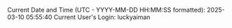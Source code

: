 Current Date and Time (UTC - YYYY-MM-DD HH:MM:SS formatted): 2025-03-10 05:55:40
Current User's Login: luckyaiman
